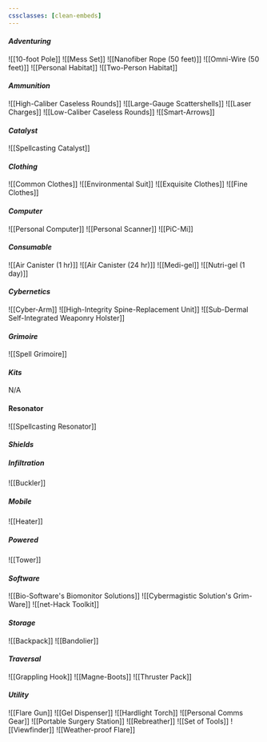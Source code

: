 ```yaml
---
cssclasses: [clean-embeds]
---
```

#### *Adventuring* 
![[10-foot Pole]]
![[Mess Set]]
![[Nanofiber Rope (50 feet)]]
![[Omni-Wire (50 feet)]]
![[Personal Habitat]]
![[Two-Person Habitat]]
#### *Ammunition* 
![[High-Caliber Caseless Rounds]]
![[Large-Gauge Scattershells]]
![[Laser Charges]]
![[Low-Caliber Caseless Rounds]]
![[Smart-Arrows]]
#### *Catalyst*
![[Spellcasting Catalyst]]
#### *Clothing*
![[Common Clothes]]
![[Environmental Suit]]
![[Exquisite Clothes]]
![[Fine Clothes]]
#### *Computer*
![[Personal Computer]]
![[Personal Scanner]]
![[PiC-Mi]]
#### *Consumable* 
![[Air Canister (1 hr)]]
![[Air Canister (24 hr)]]
![[Medi-gel]]
![[Nutri-gel (1 day)]]
#### *Cybernetics* 
![[Cyber-Arm]]
![[High-Integrity Spine-Replacement Unit]]
![[Sub-Dermal Self-Integrated Weaponry Holster]]
#### *Grimoire*
![[Spell Grimoire]]
#### *Kits*
N/A
#### Resonator
![[Spellcasting Resonator]]
#### *Shields* 
##### **Infiltration**
![[Buckler]]
##### **Mobile**
![[Heater]]
##### **Powered**
![[Tower]]
#### *Software* 
![[Bio-Software's Biomonitor Solutions]]
![[Cybermagistic Solution's Grim-Ware]]
![[net-Hack Toolkit]]
#### *Storage*
![[Backpack]]
![[Bandolier]]
#### *Traversal*
![[Grappling Hook]]
![[Magne-Boots]]
![[Thruster Pack]]
#### *Utility*
![[Flare Gun]]
![[Gel Dispenser]]
![[Hardlight Torch]]
![[Personal Comms Gear]]
![[Portable Surgery Station]]
![[Rebreather]]
![[Set of Tools]]
![[Viewfinder]]
![[Weather-proof Flare]]
